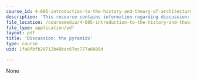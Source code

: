 ```yaml
---
course_id: 4-605-introduction-to-the-history-and-theory-of-architecture-spring-2012
description: 'This resource contains information regarding discussion: the pyramids.'
file_location: /coursemedia/4-605-introduction-to-the-history-and-theory-of-architecture-spring-2012/1fa6fbfb29712b48bac67ec777a6609d_MIT4_605S12_rec04.pdf
file_type: application/pdf
layout: pdf
title: 'Discussion: the pyramids'
type: course
uid: 1fa6fbfb29712b48bac67ec777a6609d

---
```

None